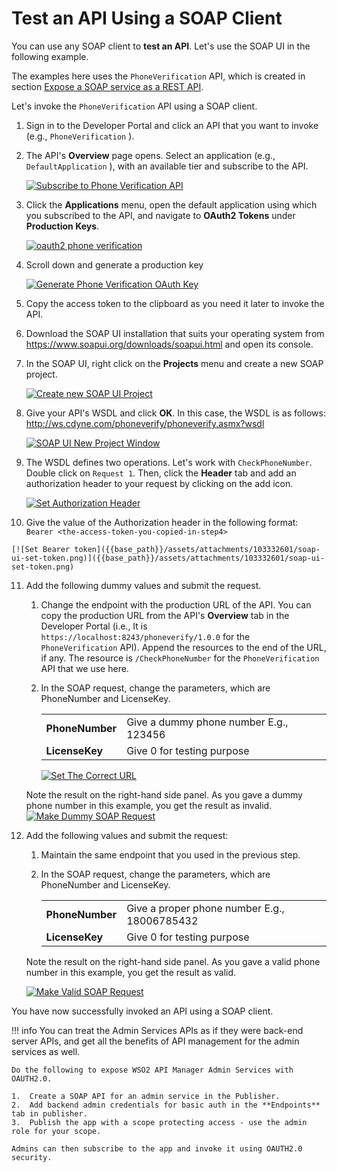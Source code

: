 # Test an API Using a SOAP Client

You can use any SOAP client to **test an API**. Let's use the SOAP UI in the following example.

The examples here uses the `PhoneVerification` API, which is created in section [Expose a SOAP service as a REST API]({{base_path}}/tutorials/expose-a-soap-service-as-a-rest-api/).

Let's invoke the `PhoneVerification` API using a SOAP client.

1.  Sign in to the Developer Portal and click an API that you want to invoke (e.g., `PhoneVerification` ).
2.  The API's **Overview** page opens. Select an application (e.g., `DefaultApplication` ), with an available tier and subscribe to the API.

    [![Subscribe to Phone Verification API]({{base_path}}/assets/img/learn/subscribe-phone-verification.png)]({{base_path}}/assets/img/learn/subscribe-phone-verification.png)

3.  Click the **Applications** menu, open the default application using which you subscribed to the API, and navigate to **OAuth2 Tokens** under **Production Keys**.
    
    [![oauth2 phone verification]({{base_path}}/assets/img/learn/oauth2-phone-verification.png)]({{base_path}}/assets/img/learn/oauth2-phone-verification.png)
    
4.  Scroll down and generate a production key

    [![Generate Phone Verification OAuth Key]({{base_path}}/assets/img/learn/generate-keys-phone-verification.png)]({{base_path}}/assets/img/learn/generate-keys-phone-verification.png)
    
5.  Copy the access token to the clipboard as you need it later to invoke the API.
    
6.  Download the SOAP UI installation that suits your operating system from <https://www.soapui.org/downloads/soapui.html> and open its console.
    
7.  In the SOAP UI, right click on the **Projects** menu and create a new SOAP project.
    
    [![Create new SOAP UI Project]({{base_path}}/assets/attachments/103332601/soap-ui-new-project.png)]({{base_path}}/assets/attachments/103332601/soap-ui-new-project.png)
    
8.  Give your API's WSDL and click **OK**.
    In this case, the WSDL is as follows: <http://ws.cdyne.com/phoneverify/phoneverify.asmx?wsdl>
    
    [![SOAP UI New Project Window]({{base_path}}/assets/attachments/103332601/soap-ui-project-wizard.png)]({{base_path}}/assets/attachments/103332601/soap-ui-project-wizard.png)
    
9.  The WSDL defines two operations. Let's work with `CheckPhoneNumber`. Double click on `Request 1`. Then, click the **Header** tab and add an authorization header to your request by clicking on the add icon.
    
    [![Set Authorization Header]({{base_path}}/assets/attachments/103332601/soap-ui-set-header.png)]({{base_path}}/assets/attachments/103332601/soap-ui-set-header.png)

10.  Give the value of the Authorization header in the following format: `Bearer <the-access-token-you-copied-in-step4>`
    
    [![Set Bearer token]({{base_path}}/assets/attachments/103332601/soap-ui-set-token.png)]({{base_path}}/assets/attachments/103332601/soap-ui-set-token.png)

11. Add the following dummy values and submit the request.

    1.  Change the endpoint with the production URL of the API.
        You can copy the production URL from the API's **Overview** tab in the Developer Portal (i.e., It is `https://localhost:8243/phoneverify/1.0.0` for the `PhoneVerification` API). Append the resources to the end of the URL, if any. The resource is `/CheckPhoneNumber` for the `PhoneVerification` API that we use here.

    2.  In the SOAP request, change the parameters, which are PhoneNumber and LicenseKey.

        |                 |                                        |
        |-----------------|----------------------------------------|
        | **PhoneNumber** | Give a dummy phone number E.g., 123456 |
        | **LicenseKey**  | Give 0 for testing purpose             |

        [![Set The Correct URL]({{base_path}}/assets/attachments/103332601/soap-ui-set-path.png)]({{base_path}}/assets/attachments/103332601/soap-ui-set-path.png)

    Note the result on the right-hand side panel. As you gave a dummy phone number in this example, you get the result as invalid.
    [![Make Dummy SOAP Request]({{base_path}}/assets/attachments/103332601/soap-ui-dummy-request.png)]({{base_path}}/assets/attachments/103332601/soap-ui-dummy-request.png)

12. Add the following values and submit the request:

    1.  Maintain the same endpoint that you used in the previous step.

    2.  In the SOAP request, change the parameters, which are PhoneNumber and LicenseKey.

        |                 |                                              |
        |-----------------|----------------------------------------------|
        | **PhoneNumber** | Give a proper phone number E.g., 18006785432 |
        | **LicenseKey**  | Give 0 for testing purpose                   |

    Note the result on the right-hand side panel. As you gave a valid phone number in this example, you get the result as valid.
    
    [![Make Valid SOAP Request]({{base_path}}/assets/attachments/103332601/soap-ui-valid-request.png)]({{base_path}}/assets/attachments/103332601/soap-ui-valid-request.png)

You have now successfully invoked an API using a SOAP client.

!!! info
    You can treat the Admin Services APIs as if they were back-end server APIs, and get all the benefits of API management for the admin services as well.

    Do the following to expose WSO2 API Manager Admin Services with OAUTH2.0.

    1.  Create a SOAP API for an admin service in the Publisher.
    2.  Add backend admin credentials for basic auth in the **Endpoints** tab in publisher.
    3.  Publish the app with a scope protecting access - use the admin role for your scope.

    Admins can then subscribe to the app and invoke it using OAUTH2.0 security.
